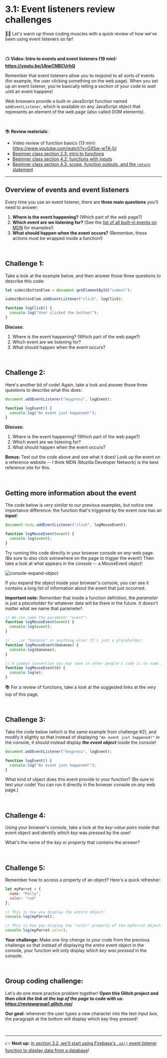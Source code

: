# 3.1: Event listeners review challenges

:weight_lifting_man: Let's warm up those coding muscles with a quick review of how we've been using event listeners so far!

<br/>

:tv: **Video: Intro to events and event listeners (19 min): https://youtu.be/UbwCNBCUrhQ**

Remember that event listeners allow you to respond to all sorts of events (for example, the user clicking something on the web page). When you set up an event listener, you're basically telling a section of your code to *wait* until an event happens!

Web browsers provide a built-in JavaScript function named `addEventListener`, which is available on any JavaScript object that represents an element of the web page (also called DOM elements).

<br/>

:books: **Review materials:**

  - Video review of function basics (13 min): https://www.youtube.com/watch?v=GX5w-wTK-lU
  - [Beginner class section 2.3: intro to functions](https://github.com/LearnTeachCode/intro-javascript-class/blob/march-2018/week-2/2-3-function-intro-challenges.md)
  - [Beginner class section 4.2: functions with inputs](https://github.com/LearnTeachCode/intro-javascript-class/blob/march-2018/week-4/4-2-function-input-challenges.md)
  - [Beginner class section 4.3: scope, function outputs, and the `return` statement](https://github.com/LearnTeachCode/intro-javascript-class/blob/march-2018/week-4/4-3-scope-and-function-output-challenges.md)

<hr/>

## Overview of events and event listeners

Every time you use an event listener, there are **three main questions** you'll need to answer:

  1. **Where is the event happening?** (Which part of the web page?)
  2. **Which event are we listening for?** (See the [list of all built-in events on MDN](https://developer.mozilla.org/en-US/docs/Web/Events) for examples!)
  3. **What should happen when the event occurs?** (Remember, these actions must be wrapped inside a function!)

<br/>

## Challenge 1:

Take a look at the example below, and then answer those three questions to describe this code:

```javascript
let submitButtonElem = document.getElementById("submit");

submitButtonElem.addEventListener("click", logClick);

function logClick() {
  console.log("User clicked the button!");
}
```

**Discuss:**

  1. Where is the event happening? (Which part of the web page?)
  2. Which event are we listening for?
  3. What should happen when the event occurs?

<br/>

## Challenge 2:

Here's another bit of code! Again, take a look and answer those three questions to describe what this does:

```javascript
document.addEventListener("keypress", logEvent);

function logEvent() {
  console.log("An event just happened!");
}
```

**Discuss:**

  1. Where is the event happening? (Which part of the web page?)
  2. Which event are we listening for?
  3. What should happen when the event occurs?

**Bonus:** Test out the code above and see what it does! Look up the event on a reference website -- I think MDN (Mozilla Developer Network) is the best reference site for this.

<br/>

## Getting more information about the event

The code below is *very similar* to our previous examples, but notice one importance difference: the function that's triggered by the event now has an **input**! 

```javascript
document.body.addEventListener("click", logMouseEvent);

function logMouseEvent(event) {
  console.log(event);
}
```

Try running this code directly in your browser console on *any* web page. (Be sure to also click somewhere on the page to trigger the event!) Then take a look at what appears in the console -- a MouseEvent object!

![console-expand-object](https://user-images.githubusercontent.com/1555022/26953972-67a12a30-4c62-11e7-8bb0-bb786e433bd1.gif)

If you expand the object inside your browser's console, you can see it contains a long list of information about the event that just occurred.

**Important note:** Remember that inside a function definition, the *parameter* is just a *placeholder* for whatever data will be there in the future. It doesn't matter what we name that parameter!

```javascript
// We can name the parameter "event":
function logMouseEvent(event) {
  console.log(event);
}

// ....or "bananas" or anything else! It's just a placeholder:
function logMouseEvent(bananas) {
  console.log(bananas);
}

// A common convention you may seen in other people's code is to name it "e":
function logMouseEvent(e) {
  console.log(e);
}
```

:books: For a review of functions, take a look at the suggested links at the very top of this page.

<br/>

## Challenge 3:

Take the code below (which is the same example from challenge #2), and modify it slightly so that instead of displaying `"An event just happened!"` in the console, it should instead display ***the event object*** inside the console!

```javascript
document.addEventListener("keypress", logEvent);

function logEvent() {
  console.log("An event just happened!");
}
```

What kind of object does this event provide to your function? (Be sure to test your code! You can run it directly in the browser console on *any* web page.)

<br/>

## Challenge 4:

Using your browser's console, take a look at the *key-value pairs* inside that event object and identify *which key* was pressed by the user!

What's the name of the *key* or *property* that contains the answer?

<br/>

## Challenge 5:

Remember how to access a property of an object? Here's a quick refresher:

```javascript
let myParrot = {
  name: "Polly",
  color: "red"
};

// This is how you display the entire object:
console.log(myParrot);

// This is how you display the "color" property of the myParrot object:
console.log(myParrot.color);
```

**Your challenge:** Make *one tiny change* to your code from the previous challenge so that instead of displaying the *entire* event object in the console, your function will only display *which key was pressed* in the console.

<br/>

## Group coding challenge:

Let's do one more practice problem together! **Open this Glitch project and then *click the link at the top of the page* to code with us: https://reviewgroup1.glitch.me/**

**Our goal:** whenever the user types a new character into the text input box, the paragraph at the bottom will display which key they pressed!

<br/>

<hr/>

:point_right: **Next up:** [in section 3.2, we'll start using Firebase's `.on()` event listener function to display data from a database](https://github.com/LearnTeachCode/intro-javascript-class/blob/may-2018-int/week-3/3-2-firebase-event-listener.md)!
